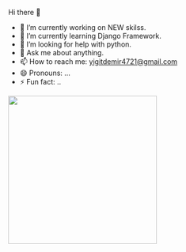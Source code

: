 

Hi there 👋

- 🔭 I’m currently working on NEW skilss.
- 🌱 I’m currently learning Django Framework. 
- 🤔 I’m looking for help with python.
- 💬 Ask me about anything.
- 📫 How to reach me: yigitdemir4721@gmail.com
- 😄 Pronouns: ...
- ⚡ Fun fact: ..
<img width='300px' float='right' src='https://www.interviewbit.com/blog/wp-content/uploads/2021/06/What-is-Full-Stack-Developer.png' >

